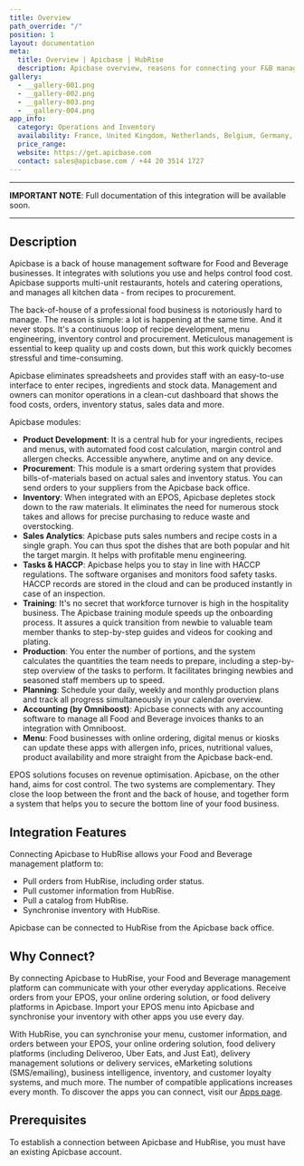 ```yaml
---
title: Overview
path_override: "/"
position: 1
layout: documentation
meta:
  title: Overview | Apicbase | HubRise
  description: Apicbase overview, reasons for connecting your F&B management platform to HubRise and summary of integrated features. Synchronise data between apps you use.
gallery:
  - __gallery-001.png
  - __gallery-002.png
  - __gallery-003.png
  - __gallery-004.png
app_info:
  category: Operations and Inventory
  availability: France, United Kingdom, Netherlands, Belgium, Germany, Spain
  price_range:
  website: https://get.apicbase.com
  contact: sales@apicbase.com / +44 20 3514 1727
---
```


---

**IMPORTANT NOTE**: Full documentation of this integration will be available soon.

---

## Description

Apicbase is a back of house management software for Food and Beverage businesses. It integrates with solutions you use and helps control food cost. Apicbase supports multi-unit restaurants, hotels and catering operations, and manages all kitchen data - from recipes to procurement.

The back-of-house of a professional food business is notoriously hard to manage. The reason is simple: a lot is happening at the same time. And it never stops. It's a continuous loop of recipe development, menu engineering, inventory control and procurement. Meticulous management is essential to keep quality up and costs down, but this work quickly becomes stressful and time-consuming.

Apicbase eliminates spreadsheets and provides staff with an easy-to-use interface to enter recipes, ingredients and stock data. Management and owners can monitor operations in a clean-cut dashboard that shows the food costs, orders, inventory status, sales data and more.

Apicbase modules:

- **Product Development**: It is a central hub for your ingredients, recipes and menus, with automated food cost calculation, margin control and allergen checks. Accessible anywhere, anytime and on any device.
- **Procurement**: This module is a smart ordering system that provides bills-of-materials based on actual sales and inventory status. You can send orders to your suppliers from the Apicbase back office.
- **Inventory**: When integrated with an EPOS, Apicbase depletes stock down to the raw materials. It eliminates the need for numerous stock takes and allows for precise purchasing to reduce waste and overstocking.
- **Sales Analytics**: Apicbase puts sales numbers and recipe costs in a single graph. You can thus spot the dishes that are both popular and hit the target margin. It helps with profitable menu engineering.
- **Tasks & HACCP**: Apicbase helps you to stay in line with HACCP regulations. The software organises and monitors food safety tasks. HACCP records are stored in the cloud and can be produced instantly in case of an inspection.
- **Training**: It's no secret that workforce turnover is high in the hospitality business. The Apicbase training module speeds up the onboarding process. It assures a quick transition from newbie to valuable team member thanks to step-by-step guides and videos for cooking and plating.
- **Production**: You enter the number of portions, and the system calculates the quantities the team needs to prepare, including a step-by-step overview of the tasks to perform. It facilitates bringing newbies and seasoned staff members up to speed.
- **Planning**: Schedule your daily, weekly and monthly production plans and track all progress simultaneously in your calendar overview.
- **Accounting (by Omniboost)**: Apicbase connects with any accounting software to manage all Food and Beverage invoices thanks to an integration with Omniboost.
- **Menu**: Food businesses with online ordering, digital menus or kiosks can update these apps with allergen info, prices, nutritional values, product availability and more straight from the Apicbase back-end.

EPOS solutions focuses on revenue optimisation. Apicbase, on the other hand, aims for cost control. The two systems are complementary. They close the loop between the front and the back of house, and together form a system that helps you to secure the bottom line of your food business.

## Integration Features

Connecting Apicbase to HubRise allows your Food and Beverage management platform to:

- Pull orders from HubRise, including order status.
- Pull customer information from HubRise.
- Pull a catalog from HubRise.
- Synchronise inventory with HubRise.

Apicbase can be connected to HubRise from the Apicbase back office.

## Why Connect?

By connecting Apicbase to HubRise, your Food and Beverage management platform can communicate with your other everyday applications. Receive orders from your EPOS, your online ordering solution, or food delivery platforms in Apicbase. Import your EPOS menu into Apicbase and synchronise your inventory with other apps you use every day.

With HubRise, you can synchronise your menu, customer information, and orders between your EPOS, your online ordering solution, food delivery platforms (including Deliveroo, Uber Eats, and Just Eat), delivery management solutions or delivery services, eMarketing solutions (SMS/emailing), business intelligence, inventory, and customer loyalty systems, and much more. The number of compatible applications increases every month. To discover the apps you can connect, visit our [Apps page](/apps).

## Prerequisites

To establish a connection between Apicbase and HubRise, you must have an existing Apicbase account.

